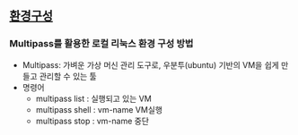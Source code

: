 ## [환경구성](https://inerplat.notion.site/1-1-1-Multipass-1-103dce539842802d93d1d36801fd23ed)

### Multipass를 활용한 로컬 리눅스 환경 구성 방법
 - Multipass: 가벼운 가상 머신 관리 도구로, 우분투(ubuntu) 기반의 VM을 쉽게 만들고 관리할 수 있는 툴
 - 명령어
   - multipass list : 실행되고 있는 VM
   - multipass shell <vm-name> : vm-name VM실행
   - multipass stop <vm-name> : vm-name 중단